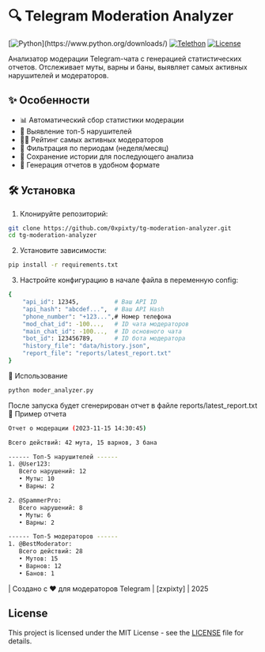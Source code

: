 # 🔍 Telegram Moderation Analyzer

[![Python]([https://img.shields.io/badge/Python-3.8+-blue?logo=python](https://img.shields.io/badge/Python-3.12%2B-blue%3Flogo%3Dpython))](https://www.python.org/downloads/)
[![Telethon](https://img.shields.io/badge/Telethon-1.25+-green?logo=telegram)](https://github.com/LonamiWebs/Telethon)
[![License](https://img.shields.io/badge/License-MIT-yellow)](https://opensource.org/licenses/MIT)

Анализатор модерации Telegram-чата с генерацией статистических отчетов. Отслеживает муты, варны и баны, выявляет самых активных нарушителей и модераторов.

## ✨ Особенности

- 📊 Автоматический сбор статистики модерации
- 🔎 Выявление топ-5 нарушителей
- 👮‍♂️ Рейтинг самых активных модераторов
- 📅 Фильтрация по периодам (неделя/месяц)
- 💾 Сохранение истории для последующего анализа
- 📂 Генерация отчетов в удобном формате

## 🛠 Установка

1. Клонируйте репозиторий:
```bash
git clone https://github.com/0xpixty/tg-moderation-analyzer.git
cd tg-moderation-analyzer
```

2. Установите зависимости:
```bash
pip install -r requirements.txt
```

3. Настройте конфигурацию в начале файла в переменную config:
```bash
{
    "api_id": 12345,          # Ваш API ID
    "api_hash": "abcdef...",  # Ваш API Hash
    "phone_number": "+123...",# Номер телефона
    "mod_chat_id": -100...,   # ID чата модераторов
    "main_chat_id": -100...,  # ID основного чата
    "bot_id": 123456789,      # ID бота модератора
    "history_file": "data/history.json",
    "report_file": "reports/latest_report.txt"
}
```

🚀 Использование
```bash
python moder_analyzer.py
```

После запуска будет сгенерирован отчет в файле reports/latest_report.txt
📌 Пример отчета

```bash
Отчет о модерации (2023-11-15 14:30:45)

Всего действий: 42 мута, 15 варнов, 3 бана

------ Топ-5 нарушителей ------
1. @User123:
   Всего нарушений: 12
   • Муты: 10
   • Варны: 2

2. @SpammerPro:
   Всего нарушений: 8
   • Муты: 6
   • Варны: 2

------ Топ-5 модераторов ------
1. @BestModerator:
   Всего действий: 28
   • Мутов: 15
   • Варнов: 12
   • Банов: 1
```

| Создано с ❤️ для модераторов Telegram | [zxpixty] | 2025
## License
This project is licensed under the MIT License - see the [LICENSE](LICENSE.md) file for details.
